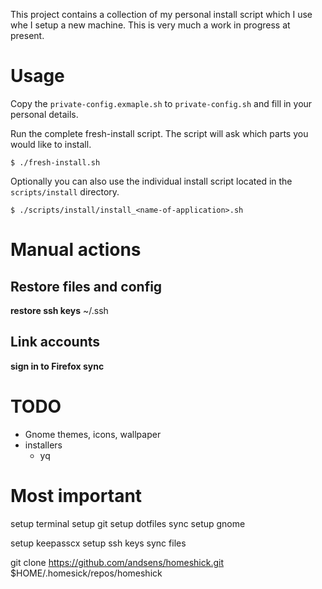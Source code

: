 This project contains a collection of my personal install script which I use whe I setup a new machine. This is very much a work in progress at present.

# Usage

Copy the `private-config.exmaple.sh` to `private-config.sh` and fill in your personal details.

Run the complete fresh-install script. The script will ask which parts you would like to install.

```shell
$ ./fresh-install.sh
```

Optionally you can also use the individual install script located in the `scripts/install` directory.

```shell
$ ./scripts/install/install_<name-of-application>.sh
```

# Manual actions

## Restore files and config

**restore ssh keys**
~/.ssh

## Link accounts

**sign in to Firefox sync**


# TODO

* Gnome themes, icons, wallpaper
* installers
  * yq


# Most important

setup terminal
setup git
setup dotfiles sync
setup gnome


setup keepasscx
setup ssh keys
sync files



git clone https://github.com/andsens/homeshick.git $HOME/.homesick/repos/homeshick
